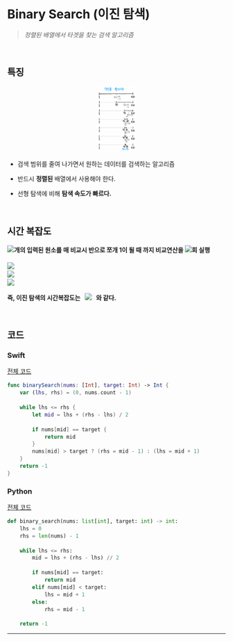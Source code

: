 # Binary Search (이진 탐색)

> *정렬된 배열에서 타겟을 찾는 검색 알고리즘*

<br/>

## 특징

<p align="center">
  <img src = "./img/binary_search_1.png" width="18%" alt="1">
</p>

* 검색 범위를 줄여 나가면서 원하는 데이터를 검색하는 알고리즘

* 반드시 **정렬된** 배열에서 사용해야 한다.

* 선형 탐색에 비해 **탐색 속도가 빠르다.**

<br/>

## 시간 복잡도

#### <img src="https://latex.codecogs.com/svg.image?n" />개의 입력된 원소를 매 비교시 반으로 쪼개 1이 될 때 까지 비교연산을 <img src="https://latex.codecogs.com/svg.image?k" />회 실행

<img src="https://latex.codecogs.com/svg.image?n*\frac{1}{2}*\frac{1}{2}*\frac{1}{2}*\cdot&space;\cdot&space;\cdot&space;=&space;\mathit{1}&space;" />

<br/>

<img src="https://latex.codecogs.com/svg.image?n*\frac{1}{2}^{k}&space;=&space;\mathit{1}&space;" />

<br/>

<img src="https://latex.codecogs.com/svg.image?k&space;=&space;log_{2}N" />

<br/>

**즉, 이진 탐색의 시간복잡도는 &nbsp; <img src="https://latex.codecogs.com/svg.image?\mathbf{\Theta(log_{2}n&space;&plus;&space;1)&space;\approx&space;&space;\Theta&space;(logn)}" /> &nbsp; 와 같다.**

<br/>

## 코드

### Swift
[전체 코드](./src/binarySearch.swift)
```swift
func binarySearch(nums: [Int], target: Int) -> Int {
    var (lhs, rhs) = (0, nums.count - 1)
        
    while lhs <= rhs {
        let mid = lhs + (rhs - lhs) / 2
            
        if nums[mid] == target {
            return mid
        }
        nums[mid] > target ? (rhs = mid - 1) : (lhs = mid + 1)
    }
    return -1
}
```

### Python
[전체 코드](./src/binary_search.py)
```py
def binary_search(nums: list[int], target: int) -> int:
    lhs = 0
    rhs = len(nums) - 1

    while lhs <= rhs:
        mid = lhs + (rhs - lhs) // 2

        if nums[mid] == target:
            return mid
        elif nums[mid] < target:
            lhs = mid + 1
        else:
            rhs = mid - 1
    
    return -1
```

---